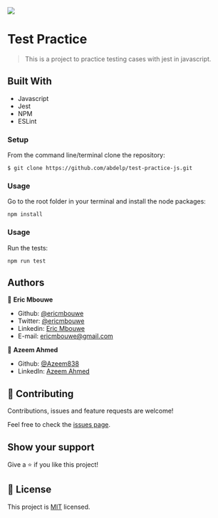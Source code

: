 ![](https://img.shields.io/badge/Microverse-blueviolet)

# Test Practice

> This is a project to practice testing cases with jest in javascript.

## Built With

- Javascript
- Jest
- NPM
- ESLint

### Setup

From the command line/terminal clone the repository:

```
$ git clone https://github.com/abdelp/test-practice-js.git
```

### Usage

Go to the root folder in your terminal and install the node packages:

```
npm install
```

### Usage

Run the tests:

```
npm run test
```

## Authors

:bust_in_silhouette: **Eric Mbouwe**

- Github: [@ericmbouwe](https://github.com/ericmbouwe)
- Twitter: [@ericmbouwe](https://twitter.com/ericmbouwe)
- Linkedin: [Eric Mbouwe](https://www.linkedin.com/in/ericmbouwe/)
- E-mail: ericmbouwe@gmail.com

:bust_in_silhouette: **Azeem Ahmed**

- Github: [@Azeem838](https://github.com/Azeem838)
- LinkedIn: [Azeem Ahmed](www.linkedin.com/in/azeemmahmed)

## 🤝 Contributing

Contributions, issues and feature requests are welcome!

Feel free to check the [issues page](https://github.com/Azeem838/testing-practice-js/issues).

## Show your support

Give a ⭐️ if you like this project!

## 📝 License

This project is [MIT](lic.url) licensed.

